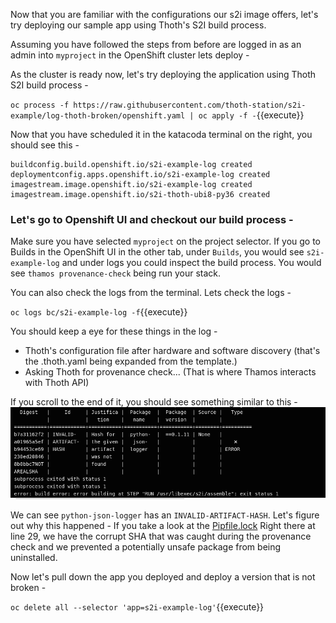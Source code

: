 Now that you are familiar with the configurations our s2i image offers, let's try deploying our sample app using Thoth's S2I build process. 

Assuming you have followed the steps from before are logged in as an admin into `myproject` in the OpenShift cluster lets deploy - 

As the cluster is ready now, let's try deploying the application using Thoth S2I build process - 

``oc process -f https://raw.githubusercontent.com/thoth-station/s2i-example/log-thoth-broken/openshift.yaml | oc apply -f -``{{execute}}


Now that you have scheduled it in the katacoda terminal on the right, you should see this - 
```
buildconfig.build.openshift.io/s2i-example-log created
deploymentconfig.apps.openshift.io/s2i-example-log created
imagestream.image.openshift.io/s2i-example-log created
imagestream.image.openshift.io/s2i-thoth-ubi8-py36 created
```

### Let's go to Openshift UI and checkout our build process - 

Make sure you have selected `myproject` on the project selector. 
If you go to Builds in the OpenShift UI in the other tab, under `Builds`, you would see `s2i-example-log` and under logs you could inspect the build process. 
You would see `thamos provenance-check` being run your stack. 

You can also check the logs from the terminal. Lets check the logs - 

``oc logs bc/s2i-example-log -f``{{execute}}

You should keep a eye for these things in the log - 
 - Thoth's configuration file after hardware and software discovery (that's the .thoth.yaml being expanded from the template.)
 - Asking Thoth for provenance check... (That is where Thamos interacts with Thoth API)

If you scroll to the end of it, you should see something similar to this - 
![provenance fail](https://raw.githubusercontent.com/saisankargochhayat/katacoda-scenarios/master/thoth-provenance/assets/provenance_fail.png)

We can see `python-json-logger` has an `INVALID-ARTIFACT-HASH`. Let's figure out why this happened - 
If you take a look at the [Pipfile.lock](https://github.com/thoth-station/s2i-example/blob/log-thoth-broken/Pipfile.lock#L29) 
Right there at line 29, we have the corrupt SHA that was caught during the provenance check and we prevented a potentially unsafe package from being uninstalled. 

Now let's pull down the app you deployed and deploy a version that is not broken - 

``oc delete all --selector 'app=s2i-example-log'``{{execute}}